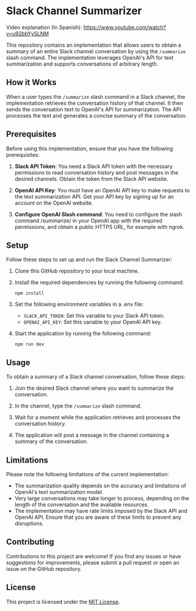 # Slack Channel Summarizer

Video explanation (In Spanish): https://www.youtube.com/watch?v=u92bbYySLNM

This repository contains an implementation that allows users to obtain a summary of an entire Slack channel conversation by using the `/summarize` slash command. The implementation leverages OpenAI's API for text summarization and supports conversations of arbitrary length.

## How it Works

When a user types the `/summarize` slash command in a Slack channel, the implementation retrieves the conversation history of that channel. It then sends the conversation text to OpenAI's API for summarization. The API processes the text and generates a concise summary of the conversation.

## Prerequisites

Before using this implementation, ensure that you have the following prerequisites:

1. **Slack API Token**: You need a Slack API token with the necessary permissions to read conversation history and post messages in the desired channels. Obtain the token from the Slack API website.

2. **OpenAI API Key**: You must have an OpenAI API key to make requests to the text summarization API. Get your API key by signing up for an account on the OpenAI website.

3. **Configure OpenAI Slash command**: You need to configure the slash command /summarize/ in your OpenAI app with the required permissions, and obtain a public HTTPS URL, for example with ngrok.


## Setup

Follow these steps to set up and run the Slack Channel Summarizer:

1. Clone this GitHub repository to your local machine.

2. Install the required dependencies by running the following command:
   ```
   npm install
   ```

3. Set the following environment variables in a .env file:

   - `SLACK_API_TOKEN`: Set this variable to your Slack API token.
   - `OPENAI_API_KEY`: Set this variable to your OpenAI API key.

4. Start the application by running the following command:
   ```
   npm run dev
   ```

## Usage

To obtain a summary of a Slack channel conversation, follow these steps:

1. Join the desired Slack channel where you want to summarize the conversation.

2. In the channel, type the `/summarize` slash command.

3. Wait for a moment while the application retrieves and processes the conversation history.

4. The application will post a message in the channel containing a summary of the conversation.

## Limitations

Please note the following limitations of the current implementation:

- The summarization quality depends on the accuracy and limitations of OpenAI's text summarization model.
- Very large conversations may take longer to process, depending on the length of the conversation and the available resources.
- The implementation may have rate limits imposed by the Slack API and OpenAI API. Ensure that you are aware of these limits to prevent any disruptions.

## Contributing

Contributions to this project are welcome! If you find any issues or have suggestions for improvements, please submit a pull request or open an issue on the GitHub repository.

## License

This project is licensed under the [MIT License](LICENSE).
